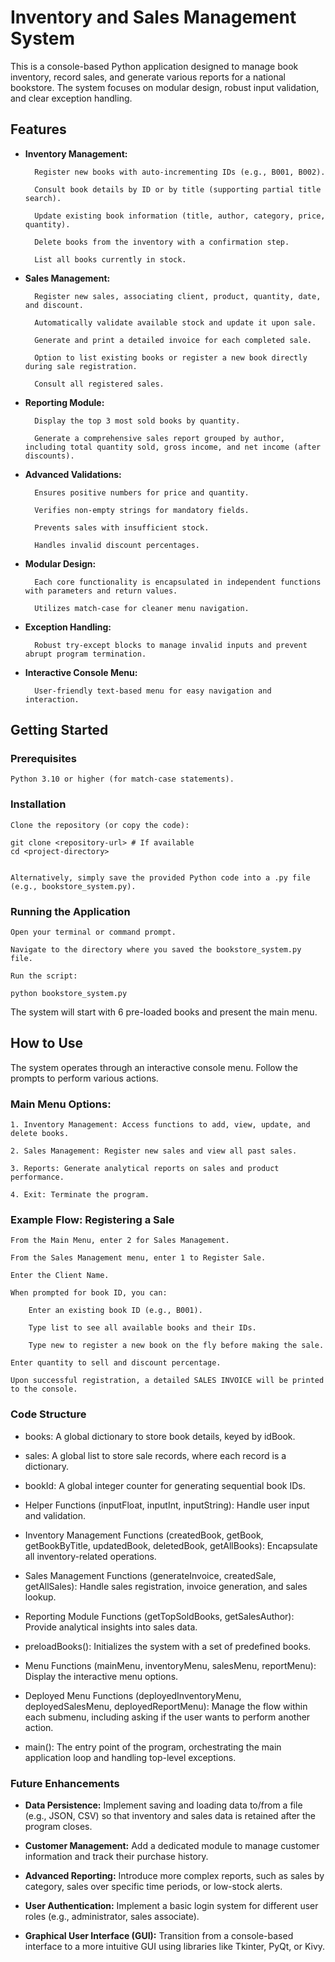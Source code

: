 # Inventory and Sales Management System

This is a console-based Python application designed to manage book inventory, record sales, and generate various reports for a national bookstore. The system focuses on modular design, robust input validation, and clear exception handling.

## Features

* **Inventory Management:**

        Register new books with auto-incrementing IDs (e.g., B001, B002).

        Consult book details by ID or by title (supporting partial title search).

        Update existing book information (title, author, category, price, quantity).

        Delete books from the inventory with a confirmation step.

        List all books currently in stock.

* **Sales Management:**

        Register new sales, associating client, product, quantity, date, and discount.

        Automatically validate available stock and update it upon sale.

        Generate and print a detailed invoice for each completed sale.

        Option to list existing books or register a new book directly during sale registration.

        Consult all registered sales.

* **Reporting Module:**

        Display the top 3 most sold books by quantity.

        Generate a comprehensive sales report grouped by author, including total quantity sold, gross income, and net income (after discounts).

* **Advanced Validations:**

        Ensures positive numbers for price and quantity.

        Verifies non-empty strings for mandatory fields.

        Prevents sales with insufficient stock.

        Handles invalid discount percentages.

* **Modular Design:**

        Each core functionality is encapsulated in independent functions with parameters and return values.

        Utilizes match-case for cleaner menu navigation.

* **Exception Handling:**

        Robust try-except blocks to manage invalid inputs and prevent abrupt program termination.

* **Interactive Console Menu:**

        User-friendly text-based menu for easy navigation and interaction.

## Getting Started

### Prerequisites

    Python 3.10 or higher (for match-case statements).

### Installation

    Clone the repository (or copy the code):

    git clone <repository-url> # If available
    cd <project-directory>


    Alternatively, simply save the provided Python code into a .py file (e.g., bookstore_system.py).

### Running the Application

    Open your terminal or command prompt.

    Navigate to the directory where you saved the bookstore_system.py file.

    Run the script:

    python bookstore_system.py


The system will start with 6 pre-loaded books and present the main menu.

## How to Use

The system operates through an interactive console menu. Follow the prompts to perform various actions.

### Main Menu Options:

    1. Inventory Management: Access functions to add, view, update, and delete books.

    2. Sales Management: Register new sales and view all past sales.

    3. Reports: Generate analytical reports on sales and product performance.

    4. Exit: Terminate the program.

### Example Flow: Registering a Sale

    From the Main Menu, enter 2 for Sales Management.

    From the Sales Management menu, enter 1 to Register Sale.

    Enter the Client Name.

    When prompted for book ID, you can:

        Enter an existing book ID (e.g., B001).

        Type list to see all available books and their IDs.

        Type new to register a new book on the fly before making the sale.

    Enter quantity to sell and discount percentage.

    Upon successful registration, a detailed SALES INVOICE will be printed to the console.

### Code Structure

* books: A global dictionary to store book details, keyed by idBook.

* sales: A global list to store sale records, where each record is a dictionary.

* bookId: A global integer counter for generating sequential book IDs.

* Helper Functions (inputFloat, inputInt, inputString): Handle user input and validation.

* Inventory Management Functions (createdBook, getBook, getBookByTitle, updatedBook, deletedBook, getAllBooks): Encapsulate all inventory-related operations.

* Sales Management Functions (generateInvoice, createdSale, getAllSales): Handle sales registration, invoice generation, and sales lookup.

* Reporting Module Functions (getTopSoldBooks, getSalesAuthor): Provide analytical insights into sales data.

* preloadBooks(): Initializes the system with a set of predefined books.

* Menu Functions (mainMenu, inventoryMenu, salesMenu, reportMenu): Display the interactive menu options.

* Deployed Menu Functions (deployedInventoryMenu, deployedSalesMenu, deployedReportMenu): Manage the flow within each submenu, including asking if the user wants to perform another action.

* main(): The entry point of the program, orchestrating the main application loop and handling top-level exceptions.

### Future Enhancements

* **Data Persistence:** Implement saving and loading data to/from a file (e.g., JSON, CSV) so that inventory and sales data is retained after the program closes.

* **Customer Management:** Add a dedicated module to manage customer information and track their purchase history.

* **Advanced Reporting:** Introduce more complex reports, such as sales by category, sales over specific time periods, or low-stock alerts.

* **User Authentication:** Implement a basic login system for different user roles (e.g., administrator, sales associate).

* **Graphical User Interface (GUI):** Transition from a console-based interface to a more intuitive GUI using libraries like Tkinter, PyQt, or Kivy.
